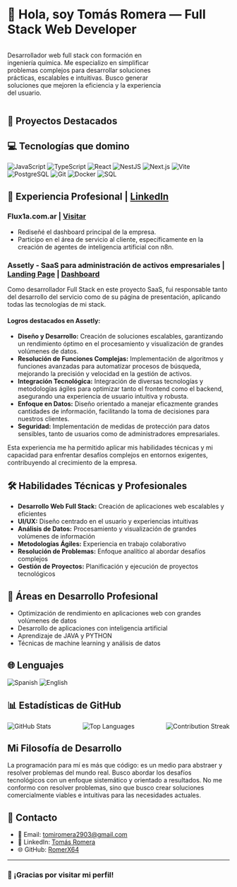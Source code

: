 # 👋 Hola, soy Tomás Romera — Full Stack Web Developer

<div style="display: flex; align-items: center; justify-content: space-between;">
  <div style="width: 70%;">

Desarrollador web full stack con formación en ingeniería química. Me especializo en simplificar problemas complejos para desarrollar soluciones prácticas, escalables e intuitivas. Busco generar soluciones que mejoren la eficiencia y la experiencia del usuario.

  </div>
   <!-- <img src="https://github.com/RomerX64.png" alt="Tomás Romera" width="250" height="250" style="border-radius: 50%; margin-left: 20px;"/> -->
</div>

## 🚀 Proyectos Destacados

## 💻 Tecnologías que domino

<div>
  <img src="https://img.shields.io/badge/JavaScript-F7DF1E?style=for-the-badge&logo=javascript&logoColor=black" alt="JavaScript"/>
  <img src="https://img.shields.io/badge/TypeScript-3178C6?style=for-the-badge&logo=typescript&logoColor=white" alt="TypeScript"/>
  <img src="https://img.shields.io/badge/React-61DAFB?style=for-the-badge&logo=react&logoColor=black" alt="React"/>
  <img src="https://img.shields.io/badge/NestJS-E0234E?style=for-the-badge&logo=nestjs&logoColor=white" alt="NestJS"/>
  <img src="https://img.shields.io/badge/Next.js-000000?style=for-the-badge&logo=nextdotjs&logoColor=white" alt="Next.js"/>
  <img src="https://img.shields.io/badge/Vite-646CFF?style=for-the-badge&logo=vite&logoColor=white" alt="Vite"/>
  <img src="https://img.shields.io/badge/PostgreSQL-336791?style=for-the-badge&logo=postgresql&logoColor=white" alt="PostgreSQL"/>
  <img src="https://img.shields.io/badge/Git-F05032?style=for-the-badge&logo=git&logoColor=white" alt="Git"/>
  <img src="https://img.shields.io/badge/Docker-2496ED?style=for-the-badge&logo=docker&logoColor=white" alt="Docker"/>
  <img src="https://img.shields.io/badge/SQL-4479A1?style=for-the-badge&logo=postgresql&logoColor=white" alt="SQL"/>
</div>

## 💼 Experiencia Profesional | [LinkedIn](https://www.linkedin.com/in/tomas-romera-817a81271)

### Flux1a.com.ar | [Visitar](https://flux1a.com.ar)
- Rediseñé el dashboard principal de la empresa.
- Participo en el área de servicio al cliente, específicamente en la creación de agentes de inteligencia artificial con n8n.

### Assetly - SaaS para administración de activos empresariales | [Landing Page](https://assetly.com.ar/) | [Dashboard](https://dashboard.assetly.com.ar/)
Como desarrollador Full Stack en este proyecto SaaS, fui responsable tanto del desarrollo del servicio como de su página de presentación, aplicando todas las tecnologías de mi stack.

#### Logros destacados en Assetly:
- **Diseño y Desarrollo:** Creación de soluciones escalables, garantizando un rendimiento óptimo en el procesamiento y visualización de grandes volúmenes de datos.
- **Resolución de Funciones Complejas:** Implementación de algoritmos y funciones avanzadas para automatizar procesos de búsqueda, mejorando la precisión y velocidad en la gestión de activos.
- **Integración Tecnológica:** Integración de diversas tecnologías y metodologías ágiles para optimizar tanto el frontend como el backend, asegurando una experiencia de usuario intuitiva y robusta.
- **Enfoque en Datos:** Diseño orientado a manejar eficazmente grandes cantidades de información, facilitando la toma de decisiones para nuestros clientes.
- **Seguridad:** Implementación de medidas de protección para datos sensibles, tanto de usuarios como de administradores empresariales.

Esta experiencia me ha permitido aplicar mis habilidades técnicas y mi capacidad para enfrentar desafíos complejos en entornos exigentes, contribuyendo al crecimiento de la empresa.

## 🛠️ Habilidades Técnicas y Profesionales

- **Desarrollo Web Full Stack:** Creación de aplicaciones web escalables y eficientes
- **UI/UX:** Diseño centrado en el usuario y experiencias intuitivas
- **Análisis de Datos:** Procesamiento y visualización de grandes volúmenes de información
- **Metodologías Ágiles:** Experiencia en trabajo colaborativo
- **Resolución de Problemas:** Enfoque analítico al abordar desafíos complejos
- **Gestión de Proyectos:** Planificación y ejecución de proyectos tecnológicos

## 🌱 Áreas en Desarrollo Profesional

- Optimización de rendimiento en aplicaciones web con grandes volúmenes de datos
- Desarrollo de aplicaciones con inteligencia artificial
- Aprendizaje de JAVA y PYTHON
- Técnicas de machine learning y análisis de datos

## 🌐 Lenguajes

<div>
  <img src="https://img.shields.io/badge/Spanish-Native-green?style=for-the-badge" alt="Spanish"/>
  <img src="https://img.shields.io/badge/English-Intermediate-blue?style=for-the-badge" alt="English"/>
</div>

## 📊 Estadísticas de GitHub

<div style="display: flex; justify-content: space-between;">
  <img src="https://github-readme-stats.vercel.app/api?username=RomerX64&show_icons=true&theme=radical" alt="GitHub Stats" />
  <img src="https://github-readme-stats.vercel.app/api/top-langs/?username=RomerX64&layout=compact" alt="Top Languages">
  <img src="https://github-readme-streak-stats.herokuapp.com/?user=RomerX64" alt="Contribution Streak" />
</div>

## Mi Filosofía de Desarrollo

La programación para mí es más que código: es un medio para abstraer y resolver problemas del mundo real. Busco abordar los desafíos tecnológicos con un enfoque sistemático y orientado a resultados. No me conformo con resolver problemas, sino que busco crear soluciones comercialmente viables e intuitivas para las necesidades actuales.

## 🤝 Contacto

- 📧 Email: tomiromera2903@gmail.com
- 🔗 LinkedIn: [Tomás Romera](https://www.linkedin.com/in/tomas-romera-817a81271)
- 🌐 GitHub: [RomerX64](https://github.com/RomerX64)

---

### 👋 ¡Gracias por visitar mi perfil!
